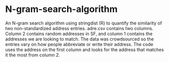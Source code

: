 # N-gram-search-algorithm
An N-gram search algorithm using stringdist (R) to quantify the similarity of two non-standardized address entries. 
adre.csv contains two columns. Column 2 contains random addresses in SF, and column 1 contains the addresses we are looking to match.
The data was crowdsourced so the entries vary on how people abbreviate or write their address. 
The code uses the address on the first column and looks for the address that matches it the most from column 2. 
